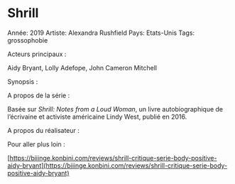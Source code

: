 # Shrill

Année: 2019
Artiste: Alexandra Rushfield
Pays: Etats-Unis
Tags: grossophobie

Acteurs principaux :

Aidy Bryant, Lolly Adefope, John Cameron Mitchell

Synopsis :

A propos de la série : 

Basée sur *Shrill: Notes from a Loud Woman*, un livre autobiographique de l’écrivaine et activiste américaine Lindy West, publié en 2016. 

A propos du réalisateur : 

Pour aller plus loin :

[https://biiinge.konbini.com/reviews/shrill-critique-serie-body-positive-aidy-bryant](https://biiinge.konbini.com/reviews/shrill-critique-serie-body-positive-aidy-bryant)